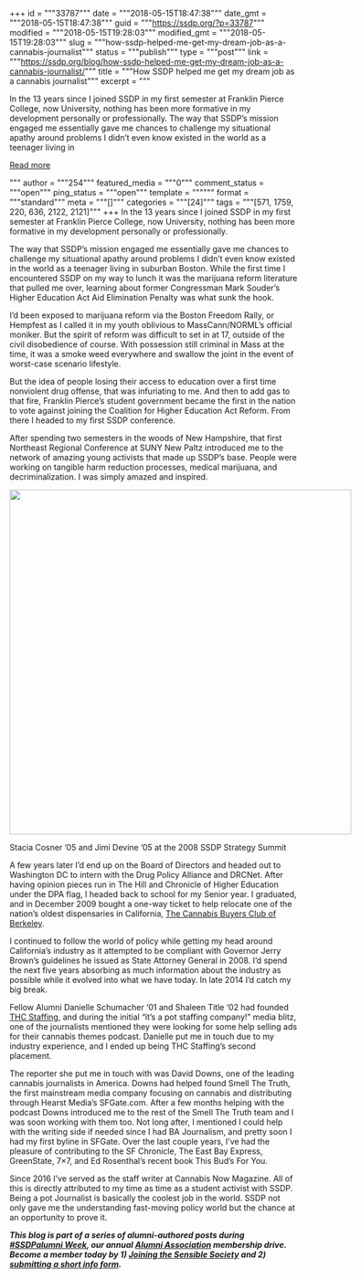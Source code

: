 +++
id = """33787"""
date = """2018-05-15T18:47:38"""
date_gmt = """2018-05-15T18:47:38"""
guid = """https://ssdp.org/?p=33787"""
modified = """2018-05-15T19:28:03"""
modified_gmt = """2018-05-15T19:28:03"""
slug = """how-ssdp-helped-me-get-my-dream-job-as-a-cannabis-journalist"""
status = """publish"""
type = """post"""
link = """https://ssdp.org/blog/how-ssdp-helped-me-get-my-dream-job-as-a-cannabis-journalist/"""
title = """How SSDP helped me get my dream job as a cannabis journalist"""
excerpt = """<p>In the 13 years since I joined SSDP in my first semester at Franklin Pierce College, now University, nothing has been more formative in my development personally or professionally. The way that SSDP’s mission engaged me essentially gave me chances to challenge my situational apathy around problems I didn’t even know existed in the world as a teenager living in</p>
<div class="h10"></div>
<p><a class="more-link2 flat" href="https://ssdp.org/blog/how-ssdp-helped-me-get-my-dream-job-as-a-cannabis-journalist/">Read more</a></p>
"""
author = """254"""
featured_media = """0"""
comment_status = """open"""
ping_status = """open"""
template = """"""
format = """standard"""
meta = """[]"""
categories = """[24]"""
tags = """[571, 1759, 220, 636, 2122, 2121]"""
+++
<span style="font-weight: 400;">In the 13 years since I joined SSDP in my first semester at Franklin Pierce College, now University, nothing has been more formative in my development personally or professionally.</span>

<span style="font-weight: 400;">The way that SSDP’s mission engaged me essentially gave me chances to challenge my situational apathy around problems I didn’t even know existed in the world as a teenager living in suburban Boston. While the first time I encountered SSDP on my way to lunch it was the marijuana reform literature that pulled me over, learning about former Congressman Mark Souder’s Higher Education Act Aid Elimination Penalty was what sunk the hook. </span>

<span style="font-weight: 400;">I’d been exposed to marijuana reform via the Boston Freedom Rally, or Hempfest as I called it in my youth oblivious to MassCann/NORML’s official moniker. But the spirit of reform was difficult to set in at 17, outside of the civil disobedience of course. With possession still criminal in Mass at the time, it was a smoke weed everywhere and swallow the joint in the event of worst-case scenario lifestyle. </span>

<span style="font-weight: 400;">But the idea of people losing their access to education over a first time nonviolent drug offense, that was infuriating to me. And then to add gas to that fire, Franklin Pierce’s student government became the first in the nation to vote against joining the Coalition for Higher Education Act Reform. From there I headed to my first SSDP conference. </span>

<span style="font-weight: 400;">After spending two semesters in the woods of New Hampshire, that first Northeast Regional Conference at SUNY New Paltz introduced me to the network of amazing young activists that made up SSDP&#8217;s base. People were working on tangible harm reduction processes, medical marijuana, and decriminalization. I was simply amazed and inspired. </span>

<div id="attachment_33791" style="width: 608px" class="wp-caption aligncenter"><img class="size-full wp-image-33791" src="https://ssdp.org/wp-content/uploads/2018/05/jimi-stacia-2008-banner.jpg" alt="" width="598" height="604" /><p class="wp-caption-text">Stacia Cosner &#8217;05 and Jimi Devine &#8217;05 at the 2008 SSDP Strategy Summit</p></div>

<span style="font-weight: 400;">A few years later I’d end up on the Board of Directors and headed out to Washington DC to intern with the Drug Policy Alliance and DRCNet. After having opinion pieces run in The Hill and Chronicle of Higher Education under the DPA flag, I headed back to school for my Senior year. I graduated, and in December 2009 bought a one-way ticket to help relocate one of the nation’s oldest dispensaries in California, <a href="http://cbcbberkeley.com/">The Cannabis Buyers Club of Berkeley</a>. </span>

<span style="font-weight: 400;">I continued to follow the world of policy while getting my head around California’s industry as it attempted to be compliant with Governor Jerry Brown’s guidelines he issued as State Attorney General in 2008. I’d spend the next five years absorbing as much information about the industry as possible while it evolved into what we have today. In late 2014 I’d catch my big break. </span>

<span style="font-weight: 400;">Fellow Alumni Danielle Schumacher ‘01 and Shaleen Title ‘02 had founded <a href="http://thcstaffinggroup.com/">THC Staffing</a>, and during the initial “it’s a pot staffing company!” media blitz, one of the journalists mentioned they were looking for some help selling ads for their cannabis themes podcast. Danielle put me in touch due to my industry experience, and I ended up being THC Staffing’s second placement. </span>

<span style="font-weight: 400;">The reporter she put me in touch with was David Downs, one of the leading cannabis journalists in America. Downs had helped found Smell The Truth, the first mainstream media company focusing on cannabis and distributing through Hearst Media’s SFGate.com. After a few months helping with the podcast Downs introduced me to the rest of the Smell The Truth team and I was soon working with them too. Not long after, I mentioned I could help with the writing side if needed since I had BA Journalism, and pretty soon I had my first byline in SFGate. Over the last couple years, I’ve had the pleasure of contributing to the SF Chronicle, The East Bay Express, GreenState, 7&#215;7, and Ed Rosenthal’s recent book This Bud’s For You. </span>

<span style="font-weight: 400;">Since 2016 I’ve served as the staff writer at Cannabis Now Magazine. All of this is directly attributed to my time as time as a student activist with SSDP. Being a pot Journalist is basically the coolest job in the world. SSDP not only gave me the understanding fast-moving policy world but the chance at an opportunity to prove it.</span>

<em><strong>This blog is part of a series of alumni-authored posts during <a href="https://ssdp.org/blog/its-ssdpalumni-week-2018/">#SSDPalumni Week</a>, our annual <a href="http://ssdp.org.alumni">Alumni Association</a> membership drive. Become a member today by 1) <a href="https://ssdp.nationbuilder.com/alumni_supporter">Joining the Sensible Society</a> and 2)<a href="https://docs.google.com/a/ssdp.org/forms/d/e/1FAIpQLSc91xOTt1uLVJ7iWsZLTBgon-pWFG_5dVUssVSr5AFEgmuo_w/viewform"> submitting a short info form</a>. </strong></em>
